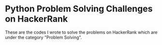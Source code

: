 # Python Problem Solving Challenges on HackerRank
<p> These are the codes I wrote to solve the problems on HackerRank which are under the category "Problem Solving".</p> 
